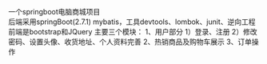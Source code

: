 一个springboot电脑商城项目  
后端采用springBoot(2.7.1) mybatis，工具devtools、lombok、junit、逆向工程
前端是bootstrap和JQuery
主要三个模块：
  1、用户部分
    1）登录、注册
    2）修改密码、设置头像、收货地址、个人资料完善
  2、热销商品及购物车展示
  3、订单操作
